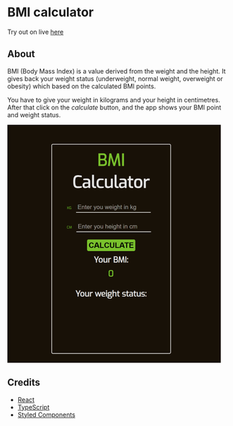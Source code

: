 # BMI calculator

Try out on live [here](https://tamaskovacs0408.github.io/bmi_ts/)
## About

BMI (Body Mass Index) is a value derived from the weight and the height. It gives back your weight status (underweight, normal weight, overweight or obesity) which based on the calculated BMI points.

You have to give your weight in kilograms and your height in centimetres. After that click on the *calculate* button, and the app shows your BMI point and weight status.

![](src/screenshot/bmiscrn.png)

## Credits

  - [React](https://reactjs.org/)
  - [TypeScript](https://www.typescriptlang.org/)
  - [Styled Components](https://styled-components.com/)